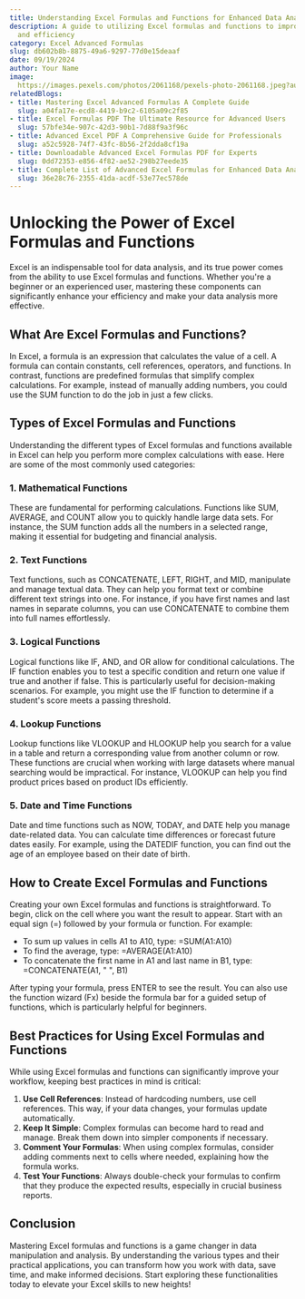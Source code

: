 ```yaml
---
title: Understanding Excel Formulas and Functions for Enhanced Data Analysis
description: A guide to utilizing Excel formulas and functions to improve data analysis
  and efficiency
category: Excel Advanced Formulas
slug: db602b8b-8875-49a6-9297-77d0e15deaaf
date: 09/19/2024
author: Your Name
image: 
  https://images.pexels.com/photos/2061168/pexels-photo-2061168.jpeg?auto=compress&cs=tinysrgb&w=600
relatedBlogs:
- title: Mastering Excel Advanced Formulas A Complete Guide
  slug: a04fa17e-ecd8-4419-b9c2-6105a09c2f85
- title: Excel Formulas PDF The Ultimate Resource for Advanced Users
  slug: 57bfe34e-907c-42d3-90b1-7d88f9a3f96c
- title: Advanced Excel PDF A Comprehensive Guide for Professionals
  slug: a52c5928-74f7-43fc-8b56-2f2dda8cf19a
- title: Downloadable Advanced Excel Formulas PDF for Experts
  slug: 0dd72353-e856-4f82-ae52-298b27eede35
- title: Complete List of Advanced Excel Formulas for Enhanced Data Analysis
  slug: 36e28c76-2355-41da-acdf-53e77ec578de
---
```


# Unlocking the Power of Excel Formulas and Functions

Excel is an indispensable tool for data analysis, and its true power comes from the ability to use Excel formulas and functions. Whether you're a beginner or an experienced user, mastering these components can significantly enhance your efficiency and make your data analysis more effective.

## What Are Excel Formulas and Functions?

In Excel, a formula is an expression that calculates the value of a cell. A formula can contain constants, cell references, operators, and functions. In contrast, functions are predefined formulas that simplify complex calculations. For example, instead of manually adding numbers, you could use the SUM function to do the job in just a few clicks.

## Types of Excel Formulas and Functions

Understanding the different types of Excel formulas and functions available in Excel can help you perform more complex calculations with ease. Here are some of the most commonly used categories:

### 1. Mathematical Functions

These are fundamental for performing calculations. Functions like SUM, AVERAGE, and COUNT allow you to quickly handle large data sets. For instance, the SUM function adds all the numbers in a selected range, making it essential for budgeting and financial analysis.

### 2. Text Functions

Text functions, such as CONCATENATE, LEFT, RIGHT, and MID, manipulate and manage textual data. They can help you format text or combine different text strings into one. For instance, if you have first names and last names in separate columns, you can use CONCATENATE to combine them into full names effortlessly.

### 3. Logical Functions

Logical functions like IF, AND, and OR allow for conditional calculations. The IF function enables you to test a specific condition and return one value if true and another if false. This is particularly useful for decision-making scenarios. For example, you might use the IF function to determine if a student's score meets a passing threshold.

### 4. Lookup Functions

Lookup functions like VLOOKUP and HLOOKUP help you search for a value in a table and return a corresponding value from another column or row. These functions are crucial when working with large datasets where manual searching would be impractical. For instance, VLOOKUP can help you find product prices based on product IDs efficiently.

### 5. Date and Time Functions

Date and time functions such as NOW, TODAY, and DATE help you manage date-related data. You can calculate time differences or forecast future dates easily. For example, using the DATEDIF function, you can find out the age of an employee based on their date of birth.

## How to Create Excel Formulas and Functions

Creating your own Excel formulas and functions is straightforward. To begin, click on the cell where you want the result to appear. Start with an equal sign (=) followed by your formula or function. For example:

- To sum up values in cells A1 to A10, type: =SUM(A1:A10)  
- To find the average, type: =AVERAGE(A1:A10)  
- To concatenate the first name in A1 and last name in B1, type: =CONCATENATE(A1, " ", B1)  

After typing your formula, press ENTER to see the result. You can also use the function wizard (Fx) beside the formula bar for a guided setup of functions, which is particularly helpful for beginners.

## Best Practices for Using Excel Formulas and Functions

While using Excel formulas and functions can significantly improve your workflow, keeping best practices in mind is critical:

1. **Use Cell References**: Instead of hardcoding numbers, use cell references. This way, if your data changes, your formulas update automatically.
2. **Keep It Simple**: Complex formulas can become hard to read and manage. Break them down into simpler components if necessary.
3. **Comment Your Formulas**: When using complex formulas, consider adding comments next to cells where needed, explaining how the formula works.
4. **Test Your Functions**: Always double-check your formulas to confirm that they produce the expected results, especially in crucial business reports.

## Conclusion

Mastering Excel formulas and functions is a game changer in data manipulation and analysis. By understanding the various types and their practical applications, you can transform how you work with data, save time, and make informed decisions. Start exploring these functionalities today to elevate your Excel skills to new heights!